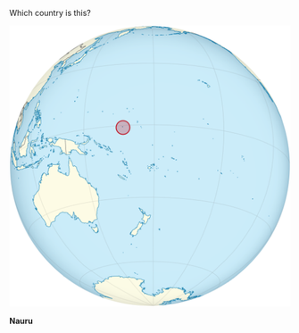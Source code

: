 Which country is this?

![Map of a country](images/Nauru_on_the_globe_(Polynesia_centered).svg)
<!--question-->
**Nauru**